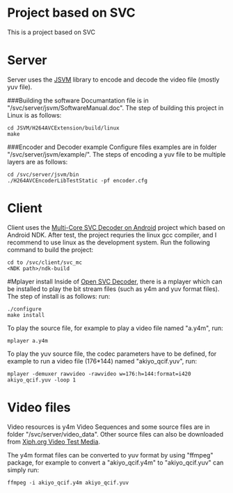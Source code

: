 #  Project based on SVC
This is a project based on SVC 

# Server
Server uses the [JSVM](http://www.hhi.fraunhofer.de/de/kompetenzfelder/image-processing/research-groups/image-video-coding/svc-extension-of-h264avc/jsvm-reference-software.html) library to encode and decode the video file (mostly yuv file). 

###Building the software
Documantation file is in "/svc/server/jsvm/SoftwareManual.doc". The step of building this project in Linux is as follows:

	cd JSVM/H264AVCExtension/build/linux
	make

###Encoder and Decoder example
Configure files examples are in folder "/svc/server/jsvm/example/". The steps of encoding a yuv file to be multiple layers are as follows:

	cd /svc/server/jsvm/bin
	./H264AVCEncoderLibTestStatic -pf encoder.cfg


# Client 
Client uses the [Multi-Core SVC Decoder on Android](http://nmsl.cs.nthu.edu.tw/index.php/component/content/article/81-projects/101-multi-core-svc-decoder-on-android) project which based on Android NDK. After test, the project requries the linux gcc compiler, and I recommend to use linux as the development system. Run the following command to build the project:
	
	cd to /svc/client/svc_mc
	<NDK path>/ndk-build


#Mplayer install
Inside of [Open SVC Decoder](http://sourceforge.net/projects/opensvcdecoder/), there is a mplayer which can be installed to play the bit stream files (such as y4m and yuv format files). The step of install is as follows:
run: 
	
	./configure
	make install
To play the source file, for example to play a video file named "a.y4m", run:

	mplayer a.y4m

To play the yuv source file, the codec parameters have to be defined, for example to run a video file (176*144) named "akiyo_qcif.yuv", run:

	mplayer -demuxer rawvideo -rawvideo w=176:h=144:format=i420 akiyo_qcif.yuv -loop 1


# Video files
Video resources is y4m Video Sequences and some source files are in folder "/svc/server/video_data". Other source files can also be downloaded from [Xiph.org Video Test Media](http://media.xiph.org/video/derf/). 

The y4m format files can be converted to yuv format by using "ffmpeg" package, for example to convert a "akiyo_qcif.y4m" to "akiyo_qcif.yuv" can simply run:

    ffmpeg -i akiyo_qcif.y4m akiyo_qcif.yuv

